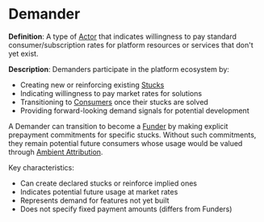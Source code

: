 # Demander

**Definition**: A type of [Actor](actor.md) that indicates willingness to pay
standard consumer/subscription rates for platform resources or services that
don't yet exist.

**Description**: Demanders participate in the platform ecosystem by:

- Creating new or reinforcing existing [Stucks](stuck.md)
- Indicating willingness to pay market rates for solutions
- Transitioning to [Consumers](actor-consumer.md) once their stucks are solved
- Providing forward-looking demand signals for potential development

A Demander can transition to become a [Funder](actor-funder.md) by making
explicit prepayment commitments for specific stucks. Without such commitments,
they remain potential future consumers whose usage would be valued through
[Ambient Attribution](ambient-attribution.md).

Key characteristics:

- Can create declared stucks or reinforce implied ones
- Indicates potential future usage at market rates
- Represents demand for features not yet built
- Does not specify fixed payment amounts (differs from Funders)
